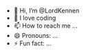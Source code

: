 - 👋 Hi, I’m @LordKennen
- 💞️ I love coding
- 📫 How to reach me ...
- 😄 Pronouns: ...
- ⚡ Fun fact: ...

<!---
LordKennen/LordKennen is a ✨ special ✨ repository because its `README.md` (this file) appears on your GitHub profile.
You can click the Preview link to take a look at your changes.
--->
